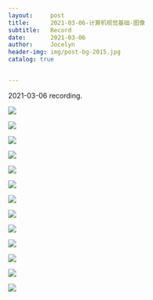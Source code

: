 ```yaml
---
layout:     post
title:      2021-03-06-计算机视觉基础-图像
subtitle:   Record
date:       2021-03-06
author:     Jocelyn
header-img: img/post-bg-2015.jpg
catalog: true


---
```


2021-03-06 recording.

![](https://tva1.sinaimg.cn/large/008eGmZEly1goadopbi21j30u012tnbo.jpg)

![](https://tva1.sinaimg.cn/large/008eGmZEly1goadoo96wgj30u012tgvz.jpg)

![](https://tva1.sinaimg.cn/large/008eGmZEly1goadonggsgj30u012tk49.jpg)

![](https://tva1.sinaimg.cn/large/008eGmZEly1goadom034pj30u012t4cq.jpg)

![](https://tva1.sinaimg.cn/large/008eGmZEly1goadokhstjj30u012tanx.jpg)

![](https://tva1.sinaimg.cn/large/008eGmZEly1goadoie7q6j30u012t14t.jpg)

![](https://tva1.sinaimg.cn/large/008eGmZEly1goadogufqbj30u012twr1.jpg)

![](https://tva1.sinaimg.cn/large/008eGmZEly1goadpz3v19j30u012tarh.jpg)

![](https://tva1.sinaimg.cn/large/008eGmZEly1goadpycizyj30u012tqhj.jpg)

![](https://tva1.sinaimg.cn/large/008eGmZEly1goadpxntu5j30u012tk3r.jpg)

![](https://tva1.sinaimg.cn/large/008eGmZEly1goadpx1tx4j30u012tdvm.jpg)

![](https://tva1.sinaimg.cn/large/008eGmZEly1goadpwcbq4j30u012t15x.jpg)

![](https://tva1.sinaimg.cn/large/008eGmZEly1goadpvh9huj30u012t150.jpg)